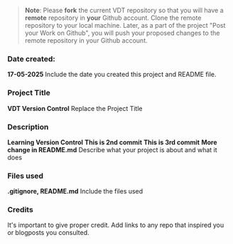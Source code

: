 >**Note**: Please **fork** the current VDT repository so that you will have a **remote** repository in **your** Github account. Clone the remote repository to your local machine. Later, as a part of the project "Post your Work on Github", you will push your proposed changes to the remote repository in your Github account.

### Date created:
**17-05-2025**
Include the date you created this project and README file.

### Project Title
**VDT Version Control**
Replace the Project Title

### Description
**Learning Version Control**
**This is 2nd commit**
**This is 3rd commit**
**More change in README.md**
Describe what your project is about and what it does

### Files used
**.gitignore, README.md**
Include the files used

### Credits
It's important to give proper credit. Add links to any repo that inspired you or blogposts you consulted.

